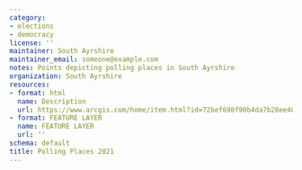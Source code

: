 ```yaml
---
category:
- elections
- democracy
license: ''
maintainer: South Ayrshire
maintainer_email: someone@example.com
notes: Points depicting polling places in South Ayrshire
organization: South Ayrshire
resources:
- format: html
  name: Description
  url: https://www.arcgis.com/home/item.html?id=72bef698f90b4da7b28ee403598e4403
- format: FEATURE LAYER
  name: FEATURE LAYER
  url: ''
schema: default
title: Polling Places 2021
---
```

